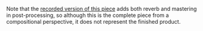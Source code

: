 Note that the [recorded version of this piece](https://postorientalism.bandcamp.com/track/08-dave-seidel-threnody) adds both reverb and mastering in post-processing, so although this is the complete piece from a compositional perspective, it does not represent the finished product.
